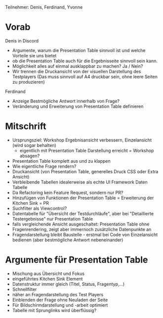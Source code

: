 Teilnehmer: Denis, Ferdinand, Yvonne

# Vorab
Denis in Discord
- Argumente, warum die Presentation Table sinnvoll ist und welche Vorteile sie uns bietet
- ob die Presentation Table auch für die Ergebnisseite sinnvoll sein kann.
- Möglichkeit alles auf einmal ausklappbar zu machen? Ja / Nein?
- Wir trennen die Druckansicht von der visuellen Darstellung des Testplayers (Das muss sinnvoll auf A4 druckbar sein, ohne leere Seiten zu produzieren)

Ferdinand
- Anzeige Bestmögliche Antwort innerhalb von Frage?
- Veränderung und Erweiterung von Presentation Table definieren


# Mitschrift

- Ursprungsziel: Workshop Ergebnisansicht verbessern, Einzelansicht (wird sogar behalten)
  - eigentlich mit Presentation Table Darstellung erreicht = Workshop absagen?
- Presentation Table komplett aus und zu klappen
- Wie eigentliche Frage rendern?
- Druckansicht (von Presentation Table, generelles Druck CSS oder Extra Ansicht)
- Verbleibende Tabellen idealerweise als echte UI Framework Daten Tabelle
- Da Refactoring kein Feature Request, sondern nur PR?
- Hinzufügen von Funktionen der Presentation Table = Erweiterung der Kitchen Sink = PR
- Suchfilter als Viewcontrol?
- Datentabelle für "Übersicht der Testdurchläufe", aber bei "Detaillierte Testergebnisse" nur Presentation Table
- falls vergleichende Ansicht ausgeschaltet: Presentation Table ohne Fragenrendering, zeigt aber immernoch zusätzliche Datenpunkte an
- Fragendarstellung bleibt Baustelle - erstmal bei Code von Einzelansicht bedienen (aber bestmögliche Antwort nebeneinander)

# Argumente für Presentation Table
- Mischung aus Übersicht und Fokus
- eingeführtes Kitchen Sink Element
- Datenstruktur immer gleich (Titel, Status, Fragentyp,...)
- Schnellfilter
- näher an Fragendarstellung des Test Players
- Einblenden der Frage ohne Neuladen der Seite
- Für Bildschirmdarstellung und -arbeit optimiert
- Tabelle mit Sprunglinks wird überflüssig?
